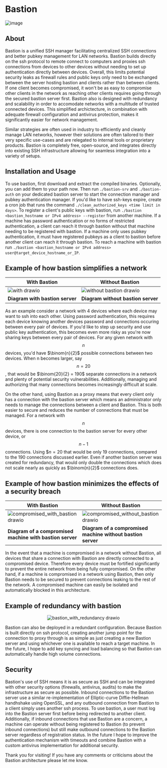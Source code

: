# Bastion
![image](https://github.com/user-attachments/assets/1c148a24-867a-470c-bdf2-51e98a04689c)

## About
Bastion is a unified SSH manager facilitating centralized SSH connections and better pubkey management for LAN networks. Bastion builds directly on the ssh protocol to remote connect to computers and proxies ssh connections from devices to other devices without needing to set up authentication directly between devices. Overall, this limits potential security leaks as firewall rules and public keys only need to be exchanged between the server hosting bastion and clients rather than between clients. If one client becomes compromised, it won't be as easy to compromise other clients in the network as reaching other clients requires going through the secured bastion server first. Bastion also is designed with redundancy and scalability in order to accomodate networks with a multitude of trusted connected devices. This simplified archictecture, in combination with adequate firewall configuration and antivirus protection, makes it significantly easier for network management.

Similar strategies are often used in industry to efficiently and cleanly manage LAN networks, however their solutions are often tailored to their very specific use-cases and are relegated to internal tools or proprietary products. Bastion is completely free, open-source, and integrates directly into existing SSH infrastructure allowing for seamless integration into a variety of setups.

## Installation and Usage
To use bastion, first download and extract the compiled binaries. Optionally, you can add them to your path now. Then run `./bastion-srv` and `./bastion-auth` on your dedicated bastion server to start the connection manager and pubkey authentication manager. If you'd like to have ssh-keys expire, create a cron job that runs the command `./clean_authorized_keys <time limit in days>`. To register a client's public keys with bastion, run `./bastion <bastion_hostname or IPv4 address> --register` from another machine. If a machine has password authentication or no forms of restricted authentication, a client can reach it through bastion without that machine needing to be registered with bastion. If a machine  only uses pubkey authentication, it must have registered pubkeys as a client to bastion before another client can reach it through bastion. To reach a machine with bastion run `./bastion <bastion_hostname or IPv4 address> user@target_device_hostname_or_IP`.

## Example of how bastion simplifies a network
<div align="center">

| With Bastion | Without Bastion |
|---------|---------|
| ![with drawio](https://github.com/user-attachments/assets/8b4ab230-b36b-4ad2-a064-19d9cb25e05e) | ![without bastion drawio](https://github.com/user-attachments/assets/178bc095-f697-450c-8deb-45400dc54f0b) |
| **Diagram with bastion server** | **Diagram without bastion server** |    

</div>

As an example consider a network with 4 devices where each device may want to ssh into each other. Using password authentication, this requires each device knowing another devices password and connections occuring between every pair of devices. If you'd like to step up security and use public key authentication, this becomes even more risky as you're now sharing keys between every pair of devices. For any given network with $$n$$ devices, you'd have $\binom{n}{2}$ possible connections between two devices. When n becomes larger, say $$n=20$$, that would be $\binom{20}{2} = 190$ separate connections in a network and plenty of potential security vulnerabilities. Additionally, managing and authorizing that many connections becomes increasingly difficult at scale. 

On the other hand, using Bastion as a proxy means that every client only has a connection with the bastion server which means an administrator only needs to manage the connections between a client and Bastion. This is both easier to secure and reduces the number of connections that must be managed. For a network with $$n$$ devices, there is one connection to the bastion server for every other device, or $$n-1$$ connections. Using $$n=20$ that would be only 19 connections, compared to the 190 connections discussed earlier. Even if another bastion server was created for redundancy, that would only double the connections which does not scale nearly as quickly as $\binom{n}{2}$ connections does.

## Example of how bastion minimizes the effects of a security breach
<div align="center">

| With Bastion | Without Bastion |
|---------|---------|
| ![compromised_with_bastion drawio](https://github.com/user-attachments/assets/aaf06691-07ea-40ee-9072-ef74964fc5a7) | ![compromised_without_bastion drawio](https://github.com/user-attachments/assets/07062cde-4023-425a-b33c-bbf99333ead6) |
| **Diagram of a compromised machine with bastion server** | **Diagram of a compromised machine without bastion server** |    
</div>

In the event that a machine is compromised in a network without Bastion, all devices that share a connection with Bastion are directly connected to a compromised device. Therefore every device must be fortified significantly to prevent the entire network from being fully compromised. On the other hand, if a machine is compromised in a network using Bastion, then only Bastion needs to be secured to prevent connections leaking to the rest of the network. A compromised machine can easily be isolated and automatically blocked in this architecture.

## Example of redundancy with bastion
<div align="center">
  
![bastion_with_redundancy drawio](https://github.com/user-attachments/assets/d1805347-8b7c-4714-9324-a50b33d39b11)
  
</div>

Bastion can also be deployed in a redundant configuration. Because Bastion is built directly on ssh protocol, creating another jump point for the connection to proxy through is as simple as just creating a new Bastion server and using whichever one is available to reach a target machine. In the future, I hope to add key syncing and load balancing so that Bastion can automatically handle high volume connections.

## Security
Bastion's use of SSH means it is as secure as SSH and can be integrated with other security options (firewalls, antivirus, audits) to make the infrastructure as secure as possible. Inbound connections to the Bastion server use a similar re-implementation of Elliptic-curve Diffie-Hellman handhshake using OpenSSL, and any outbound connection from Bastion to a client simply uses another ssh process. To use bastion, a user must log into the Bastion server first before being redirected to another client. Additionally, if inbound connections that use Bastion are a concern, a machine can operate without being registered to Bastion (to prevent inbound connections) but still make outbound connections to the Bastion server regardless of registration status.  In the future I hope to improve the authentication mechanism with timeouts and combine Bastion with a custom antivirus implementation for additional security.

Thank you for visiting! If you have any comments or criticisms about the Bastion architecture please let me know. 
